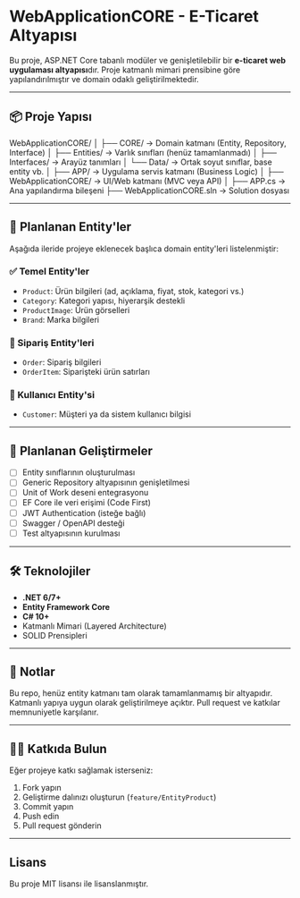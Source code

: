 # WebApplicationCORE - E-Ticaret Altyapısı

Bu proje, ASP.NET Core tabanlı modüler ve genişletilebilir bir **e-ticaret web uygulaması altyapısı**dır. Proje katmanlı mimari prensibine göre yapılandırılmıştır ve domain odaklı geliştirilmektedir.

---

## 📦 Proje Yapısı

WebApplicationCORE/
│
├── CORE/ → Domain katmanı (Entity, Repository, Interface)
│ ├── Entities/ → Varlık sınıfları (henüz tamamlanmadı)
│ ├── Interfaces/ → Arayüz tanımları
│ └── Data/ → Ortak soyut sınıflar, base entity vb.
│
├── APP/ → Uygulama servis katmanı (Business Logic)
│
├── WebApplicationCORE/ → UI/Web katmanı (MVC veya API)
│
├── APP.cs → Ana yapılandırma bileşeni
├── WebApplicationCORE.sln → Solution dosyası

---

## 🧱 Planlanan Entity'ler

Aşağıda ileride projeye eklenecek başlıca domain entity'leri listelenmiştir:

### ✅ Temel Entity'ler
- `Product`: Ürün bilgileri (ad, açıklama, fiyat, stok, kategori vs.)
- `Category`: Kategori yapısı, hiyerarşik destekli
- `ProductImage`: Ürün görselleri
- `Brand`: Marka bilgileri

### 🛒 Sipariş Entity'leri
- `Order`: Sipariş bilgileri
- `OrderItem`: Siparişteki ürün satırları

### 👤 Kullanıcı Entity'si
- `Customer`: Müşteri ya da sistem kullanıcı bilgisi

---

## 🧩 Planlanan Geliştirmeler

- [ ] Entity sınıflarının oluşturulması
- [ ] Generic Repository altyapısının genişletilmesi
- [ ] Unit of Work deseni entegrasyonu
- [ ] EF Core ile veri erişimi (Code First)
- [ ] JWT Authentication (isteğe bağlı)
- [ ] Swagger / OpenAPI desteği
- [ ] Test altyapısının kurulması

---

## 🛠️ Teknolojiler

- **.NET 6/7+**
- **Entity Framework Core**
- **C# 10+**
- Katmanlı Mimari (Layered Architecture)
- SOLID Prensipleri

---

## 📌 Notlar

Bu repo, henüz entity katmanı tam olarak tamamlanmamış bir altyapıdır. Katmanlı yapıya uygun olarak geliştirilmeye açıktır. Pull request ve katkılar memnuniyetle karşılanır.

---

## 🧑‍💻 Katkıda Bulun

Eğer projeye katkı sağlamak isterseniz:
1. Fork yapın
2. Geliştirme dalınızı oluşturun (`feature/EntityProduct`)
3. Commit yapın
4. Push edin
5. Pull request gönderin

---

## Lisans

Bu proje MIT lisansı ile lisanslanmıştır.
